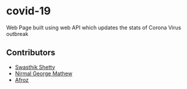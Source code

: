 # covid-19
Web Page built using web API which updates the stats of Corona Virus outbreak
## Contributors 
- [Swasthik Shetty](https://github.com/swaaz)
- [Nirmal George Mathew](https://github.com/redfedted)
- [Afroz](https://github.com/coderhawk999)
